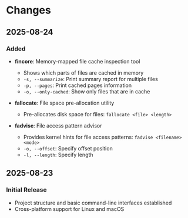 # Changes

## 2025-08-24

### Added
- **fincore**: Memory-mapped file cache inspection tool
  - Shows which parts of files are cached in memory
  - `-s, --summarize`: Print summary report for multiple files
  - `-p, --pages`: Print cached pages information
  - `-o, --only-cached`: Show only files that are in cache

- **fallocate**: File space pre-allocation utility
  - Pre-allocates disk space for files: `fallocate <file> <length>`

- **fadvise**: File access pattern advisor
  - Provides kernel hints for file access patterns: `fadvise <filename> <mode>`
  - `-o, --offset`: Specify offset position
  - `-l, --length`: Specify length

## 2025-08-23

### Initial Release
- Project structure and basic command-line interfaces established
- Cross-platform support for Linux and macOS
